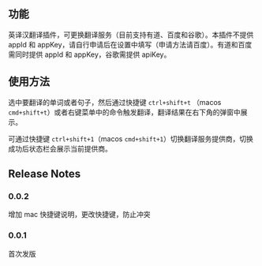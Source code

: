 ## 功能
英译汉翻译插件，可更换翻译服务（目前支持有道、百度和谷歌）。本插件不提供 appId 和 appKey，请自行申请后在设置中填写（申请方法请百度）。有道和百度需同时提供 appId 和 appKey，谷歌需提供 apiKey。

## 使用方法

选中要翻译的单词或者句子，然后通过快捷键 `ctrl+shift+t` （macos `cmd+shift+t`）或者右键菜单中的命令触发翻译，翻译结果在右下角的弹窗中展示。

可通过快捷键 `ctrl+shift+1`（macos `cmd+shift+1`）切换翻译服务提供商，切换成功后状态栏会展示当前提供商。

## Release Notes

### 0.0.2 
增加 mac 快捷键说明，更改快捷键，防止冲突

### 0.0.1
首次发版
